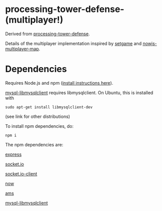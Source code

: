 # processing-tower-defense-(multiplayer!)

Derived from [processing-tower-defense](https://github.com/rictic/processing-tower-defense).

Details of the multiplayer implementation inspired by [setgame](https://github.com/vincentwoo/setgame) and [nowjs-multiplayer-map](https://github.com/rockhowse/nowjs-multiplayer-map).

# Dependencies

Requires Node.js and npm ([install instructions here](https://github.com/joyent/node/wiki/Installing-Node.js-via-package-manager)).

[mysql-libmysqlclient](http://sannis.github.com/node-mysql-libmysqlclient/index.html) requires libmysqlclient. On Ubuntu, this is installed with

    sudo apt-get install libmysqlclient-dev

(see link for other distributions)

To install npm dependencies, do:

    npm i

The npm dependencies are:

[express](http://expressjs.com/)

[socket.io](http://socket.io/)

[socket.io-client](https://github.com/LearnBoost/socket.io-client)

[now](http://nowjs.com/)

[ams](https://github.com/kof/node-ams)

[mysql-libmysqlclient](http://sannis.github.com/node-mysql-libmysqlclient/index.html)
